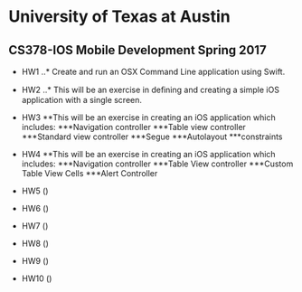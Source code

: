 # University of Texas at Austin
## CS378-IOS Mobile Development Spring 2017

* HW1
..* Create and run an OSX Command Line application using Swift.

* HW2
..* This will be an exercise in deﬁning and creating a simple iOS application with a single screen.

* HW3
**This will be an exercise in creating an iOS application which includes:
***Navigation controller
***Table view controller
***Standard view controller
***Segue
***Autolayout
***constraints

* HW4
**This will be an exercise in creating an iOS application which includes:
***Navigation controller
***Table View controller
***Custom Table View Cells
***Alert Controller

* HW5 ()
* HW6 ()
* HW7 ()
* HW8 ()
* HW9 ()
* HW10 ()
